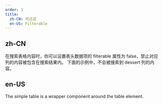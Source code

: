 ```yaml
---
order: 1
title:
  zh-CN: 可过滤
  en-US: Filterable
---
```


## zh-CN

在搜索表格内容时，你可以设置表头数据项的 filterable 属性为 false，禁止对应列的内容被包含在搜索结果内。 下面的示例中，不会被搜索到 dessert 列的内容。

## en-US

The simple table is a wrapper component around the table element.
